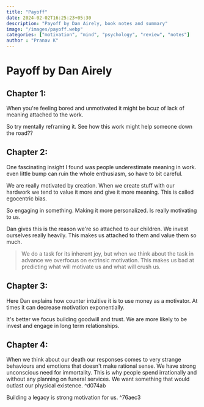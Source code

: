 ```yaml
---
title: "Payoff"
date: 2024-02-02T16:25:23+05:30
description: "Payoff by Dan Airely, book notes and summary"
image: "/images/payoff.webp"
categories: ["motivation", "mind", "psychology", "review", "notes"]
author : "Pranav K"
---
```


# Payoff by Dan Airely

## Chapter 1:

When you're feeling bored and unmotivated it might be bcuz of lack of meaning attached to the work.

So try mentally reframing it. See how this work might help someone down the road??

## Chapter 2:

One fascinating insight I found was people underestimate meaning in work. even little bump can ruin the whole enthusiasm, so have to bit careful.

We are really motivated by creation. When we create stuff with our hardwork we tend to value it more and give it more meaning. This is called egocentric bias.

So engaging in something. Making it more personalized. Is really motivating to us.

Dan gives this is the reason we're so attached to our children. We invest ourselves really heavily. This makes us attached to them and value them so much.

> We do a task for its inherent joy, but when we think about the task in advance we overfocus on extrinsic motivation. This makes us bad at predicting what will motivate us and what will crush us.

## Chapter 3:

Here Dan explains how counter intuitive it is to use money as a motivator. At times it can decrease motivation exponentially.

It's better we focus building goodwill and trust. We are more likely to be invest and engage in long term relationships.

## Chapter 4:

When we think about our death our responses comes to very strange behaviours and emotions that doesn't make rational sense. We have strong unconscious need for immortality. This is why people spend irrationally and without any planning on funeral services. We want something that would outlast our physical existence. ^d074ab

Building a legacy is strong motivation for us. ^76aec3
